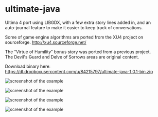 ultimate-java
=========

Ultima 4 port using LIBGDX, with a few extra story lines added in, and an auto-journal feature to 
make it easier to keep track of conversations.

Some of game engine algorithms are ported from the XU4 project on sourceforge.
http://xu4.sourceforge.net/

The "Virtue of Humility" bonus story was ported from a previous project.
The Devil's Guard and Delve of Sorrows areas are original content.

Download binary here: https://dl.dropboxusercontent.com/u/84215797/ultimate-java-1.0.1-bin.zip

![screenshot of the example](https://raw.github.com/pantinor/ultimate-java/master/shot4.png)

![screenshot of the example](https://raw.github.com/pantinor/ultimate-java/master/shot1.png)

![screenshot of the example](https://raw.github.com/pantinor/ultimate-java/master/shot2.png)

![screenshot of the example](https://raw.github.com/pantinor/ultimate-java/master/shot3.png)